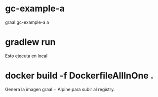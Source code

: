 # gc-example-a
graal gc-example-a a

# gradlew run
Esto ejecuta en local

# docker build -f DockerfileAllInOne .
Genera la imagen graal + Alpine para subir al registry.
